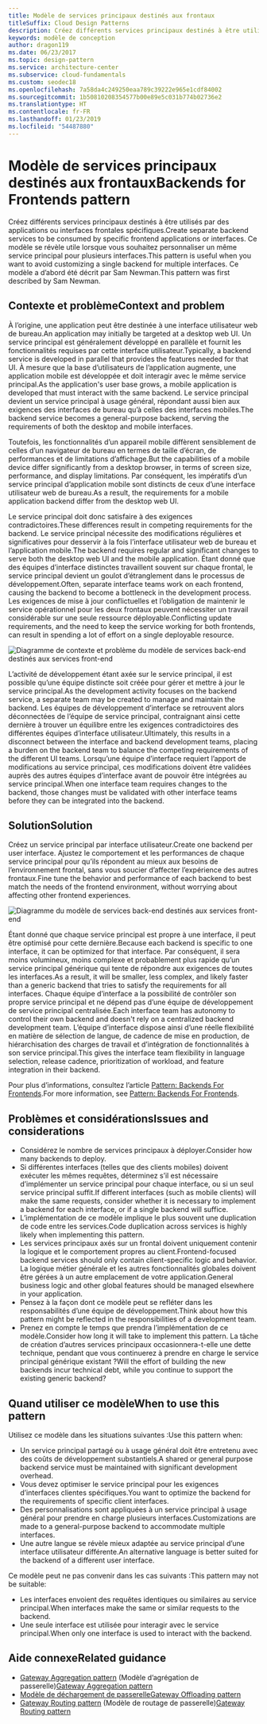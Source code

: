 ```yaml
---
title: Modèle de services principaux destinés aux frontaux
titleSuffix: Cloud Design Patterns
description: Créez différents services principaux destinés à être utilisés par des applications ou interfaces frontales spécifiques.
keywords: modèle de conception
author: dragon119
ms.date: 06/23/2017
ms.topic: design-pattern
ms.service: architecture-center
ms.subservice: cloud-fundamentals
ms.custom: seodec18
ms.openlocfilehash: 7a58da4c249250eaa789c39222e965e1cdf84002
ms.sourcegitcommit: 1b50810208354577b00e89e5c031b774b02736e2
ms.translationtype: HT
ms.contentlocale: fr-FR
ms.lasthandoff: 01/23/2019
ms.locfileid: "54487880"
---
```

# <a name="backends-for-frontends-pattern"></a><span data-ttu-id="fd411-104">Modèle de services principaux destinés aux frontaux</span><span class="sxs-lookup"><span data-stu-id="fd411-104">Backends for Frontends pattern</span></span>

<span data-ttu-id="fd411-105">Créez différents services principaux destinés à être utilisés par des applications ou interfaces frontales spécifiques.</span><span class="sxs-lookup"><span data-stu-id="fd411-105">Create separate backend services to be consumed by specific frontend applications or interfaces.</span></span> <span data-ttu-id="fd411-106">Ce modèle se révèle utile lorsque vous souhaitez personnaliser un même service principal pour plusieurs interfaces.</span><span class="sxs-lookup"><span data-stu-id="fd411-106">This pattern is useful when you want to avoid customizing a single backend for multiple interfaces.</span></span> <span data-ttu-id="fd411-107">Ce modèle a d’abord été décrit par Sam Newman.</span><span class="sxs-lookup"><span data-stu-id="fd411-107">This pattern was first described by Sam Newman.</span></span>

## <a name="context-and-problem"></a><span data-ttu-id="fd411-108">Contexte et problème</span><span class="sxs-lookup"><span data-stu-id="fd411-108">Context and problem</span></span>

<span data-ttu-id="fd411-109">À l’origine, une application peut être destinée à une interface utilisateur web de bureau.</span><span class="sxs-lookup"><span data-stu-id="fd411-109">An application may initially be targeted at a desktop web UI.</span></span> <span data-ttu-id="fd411-110">Un service principal est généralement développé en parallèle et fournit les fonctionnalités requises par cette interface utilisateur.</span><span class="sxs-lookup"><span data-stu-id="fd411-110">Typically, a backend service is developed in parallel that provides the features needed for that UI.</span></span> <span data-ttu-id="fd411-111">À mesure que la base d’utilisateurs de l’application augmente, une application mobile est développée et doit interagir avec le même service principal.</span><span class="sxs-lookup"><span data-stu-id="fd411-111">As the application's user base grows, a mobile application is developed that must interact with the same backend.</span></span> <span data-ttu-id="fd411-112">Le service principal devient un service principal à usage général, répondant aussi bien aux exigences des interfaces de bureau qu’à celles des interfaces mobiles.</span><span class="sxs-lookup"><span data-stu-id="fd411-112">The backend service becomes a general-purpose backend, serving the requirements of both the desktop and mobile interfaces.</span></span>

<span data-ttu-id="fd411-113">Toutefois, les fonctionnalités d’un appareil mobile diffèrent sensiblement de celles d’un navigateur de bureau en termes de taille d’écran, de performances et de limitations d’affichage.</span><span class="sxs-lookup"><span data-stu-id="fd411-113">But the capabilities of a mobile device differ significantly from a desktop browser, in terms of screen size, performance, and display limitations.</span></span> <span data-ttu-id="fd411-114">Par conséquent, les impératifs d’un service principal d’application mobile sont distincts de ceux d’une interface utilisateur web de bureau.</span><span class="sxs-lookup"><span data-stu-id="fd411-114">As a result, the requirements for a mobile application backend differ from the desktop web UI.</span></span>

<span data-ttu-id="fd411-115">Le service principal doit donc satisfaire à des exigences contradictoires.</span><span class="sxs-lookup"><span data-stu-id="fd411-115">These differences result in competing requirements for the backend.</span></span> <span data-ttu-id="fd411-116">Le service principal nécessite des modifications régulières et significatives pour desservir à la fois l’interface utilisateur web de bureau et l’application mobile.</span><span class="sxs-lookup"><span data-stu-id="fd411-116">The backend requires regular and significant changes to serve both the desktop web UI and the mobile application.</span></span> <span data-ttu-id="fd411-117">Étant donné que des équipes d’interface distinctes travaillent souvent sur chaque frontal, le service principal devient un goulot d’étranglement dans le processus de développement.</span><span class="sxs-lookup"><span data-stu-id="fd411-117">Often, separate interface teams work on each frontend, causing the backend to become a bottleneck in the development process.</span></span> <span data-ttu-id="fd411-118">Les exigences de mise à jour conflictuelles et l’obligation de maintenir le service opérationnel pour les deux frontaux peuvent nécessiter un travail considérable sur une seule ressource déployable.</span><span class="sxs-lookup"><span data-stu-id="fd411-118">Conflicting update requirements, and the need to keep the service working for both frontends, can result in spending a lot of effort on a single deployable resource.</span></span>

![Diagramme de contexte et problème du modèle de services back-end destinés aux services front-end](./_images/backend-for-frontend.png)

<span data-ttu-id="fd411-120">L’activité de développement étant axée sur le service principal, il est possible qu’une équipe distincte soit créée pour gérer et mettre à jour le service principal.</span><span class="sxs-lookup"><span data-stu-id="fd411-120">As the development activity focuses on the backend service, a separate team may be created to manage and maintain the backend.</span></span> <span data-ttu-id="fd411-121">Les équipes de développement d’interface se retrouvent alors déconnectées de l’équipe de service principal, contraignant ainsi cette dernière à trouver un équilibre entre les exigences contradictoires des différentes équipes d’interface utilisateur.</span><span class="sxs-lookup"><span data-stu-id="fd411-121">Ultimately, this results in a disconnect between the interface and backend development teams, placing a burden on the backend team to balance the competing requirements of the different UI teams.</span></span> <span data-ttu-id="fd411-122">Lorsqu’une équipe d’interface requiert l’apport de modifications au service principal, ces modifications doivent être validées auprès des autres équipes d’interface avant de pouvoir être intégrées au service principal.</span><span class="sxs-lookup"><span data-stu-id="fd411-122">When one interface team requires changes to the backend, those changes must be validated with other interface teams before they can be integrated into the backend.</span></span>

## <a name="solution"></a><span data-ttu-id="fd411-123">Solution</span><span class="sxs-lookup"><span data-stu-id="fd411-123">Solution</span></span>

<span data-ttu-id="fd411-124">Créez un service principal par interface utilisateur.</span><span class="sxs-lookup"><span data-stu-id="fd411-124">Create one backend per user interface.</span></span> <span data-ttu-id="fd411-125">Ajustez le comportement et les performances de chaque service principal pour qu’ils répondent au mieux aux besoins de l’environnement frontal, sans vous soucier d’affecter l’expérience des autres frontaux.</span><span class="sxs-lookup"><span data-stu-id="fd411-125">Fine tune the behavior and performance of each backend to best match the needs of the frontend environment, without worrying about affecting other frontend experiences.</span></span>

![Diagramme du modèle de services back-end destinés aux services front-end](./_images/backend-for-frontend-example.png)

<span data-ttu-id="fd411-127">Étant donné que chaque service principal est propre à une interface, il peut être optimisé pour cette dernière.</span><span class="sxs-lookup"><span data-stu-id="fd411-127">Because each backend is specific to one interface, it can be optimized for that interface.</span></span> <span data-ttu-id="fd411-128">Par conséquent, il sera moins volumineux, moins complexe et probablement plus rapide qu’un service principal générique qui tente de répondre aux exigences de toutes les interfaces.</span><span class="sxs-lookup"><span data-stu-id="fd411-128">As a result, it will be smaller, less complex, and likely faster than a generic backend that tries to satisfy the requirements for all interfaces.</span></span> <span data-ttu-id="fd411-129">Chaque équipe d’interface a la possibilité de contrôler son propre service principal et ne dépend pas d’une équipe de développement de service principal centralisée.</span><span class="sxs-lookup"><span data-stu-id="fd411-129">Each interface team has autonomy to control their own backend and doesn't rely on a centralized backend development team.</span></span> <span data-ttu-id="fd411-130">L’équipe d’interface dispose ainsi d’une réelle flexibilité en matière de sélection de langue, de cadence de mise en production, de hiérarchisation des charges de travail et d’intégration de fonctionnalités à son service principal.</span><span class="sxs-lookup"><span data-stu-id="fd411-130">This gives the interface team flexibility in language selection, release cadence, prioritization of workload, and feature integration in their backend.</span></span>

<span data-ttu-id="fd411-131">Pour plus d’informations, consultez l’article [Pattern: Backends For Frontends](https://samnewman.io/patterns/architectural/bff/).</span><span class="sxs-lookup"><span data-stu-id="fd411-131">For more information, see [Pattern: Backends For Frontends](https://samnewman.io/patterns/architectural/bff/).</span></span>

## <a name="issues-and-considerations"></a><span data-ttu-id="fd411-132">Problèmes et considérations</span><span class="sxs-lookup"><span data-stu-id="fd411-132">Issues and considerations</span></span>

- <span data-ttu-id="fd411-133">Considérez le nombre de services principaux à déployer.</span><span class="sxs-lookup"><span data-stu-id="fd411-133">Consider how many backends to deploy.</span></span>
- <span data-ttu-id="fd411-134">Si différentes interfaces (telles que des clients mobiles) doivent exécuter les mêmes requêtes, déterminez s’il est nécessaire d’implémenter un service principal pour chaque interface, ou si un seul service principal suffit.</span><span class="sxs-lookup"><span data-stu-id="fd411-134">If different interfaces (such as mobile clients) will make the same requests, consider whether it is necessary to implement a backend for each interface, or if a single backend will suffice.</span></span>
- <span data-ttu-id="fd411-135">L’implémentation de ce modèle implique le plus souvent une duplication de code entre les services.</span><span class="sxs-lookup"><span data-stu-id="fd411-135">Code duplication across services is highly likely when implementing this pattern.</span></span>
- <span data-ttu-id="fd411-136">Les services principaux axés sur un frontal doivent uniquement contenir la logique et le comportement propres au client.</span><span class="sxs-lookup"><span data-stu-id="fd411-136">Frontend-focused backend services should only contain client-specific logic and behavior.</span></span> <span data-ttu-id="fd411-137">La logique métier générale et les autres fonctionnalités globales doivent être gérées à un autre emplacement de votre application.</span><span class="sxs-lookup"><span data-stu-id="fd411-137">General business logic and other global features should be managed elsewhere in your application.</span></span>
- <span data-ttu-id="fd411-138">Pensez à la façon dont ce modèle peut se refléter dans les responsabilités d’une équipe de développement.</span><span class="sxs-lookup"><span data-stu-id="fd411-138">Think about how this pattern might be reflected in the responsibilities of a development team.</span></span>
- <span data-ttu-id="fd411-139">Prenez en compte le temps que prendra l’implémentation de ce modèle.</span><span class="sxs-lookup"><span data-stu-id="fd411-139">Consider how long it will take to implement this pattern.</span></span> <span data-ttu-id="fd411-140">La tâche de création d’autres services principaux occasionnera-t-elle une dette technique, pendant que vous continuerez à prendre en charge le service principal générique existant ?</span><span class="sxs-lookup"><span data-stu-id="fd411-140">Will the effort of building the new backends incur technical debt, while you continue to support the existing generic backend?</span></span>

## <a name="when-to-use-this-pattern"></a><span data-ttu-id="fd411-141">Quand utiliser ce modèle</span><span class="sxs-lookup"><span data-stu-id="fd411-141">When to use this pattern</span></span>

<span data-ttu-id="fd411-142">Utilisez ce modèle dans les situations suivantes :</span><span class="sxs-lookup"><span data-stu-id="fd411-142">Use this pattern when:</span></span>

- <span data-ttu-id="fd411-143">Un service principal partagé ou à usage général doit être entretenu avec des coûts de développement substantiels.</span><span class="sxs-lookup"><span data-stu-id="fd411-143">A shared or general purpose backend service must be maintained with significant development overhead.</span></span>
- <span data-ttu-id="fd411-144">Vous devez optimiser le service principal pour les exigences d’interfaces clientes spécifiques.</span><span class="sxs-lookup"><span data-stu-id="fd411-144">You want to optimize the backend for the requirements of specific client interfaces.</span></span>
- <span data-ttu-id="fd411-145">Des personnalisations sont appliquées à un service principal à usage général pour prendre en charge plusieurs interfaces.</span><span class="sxs-lookup"><span data-stu-id="fd411-145">Customizations are made to a general-purpose backend to accommodate multiple interfaces.</span></span>
- <span data-ttu-id="fd411-146">Une autre langue se révèle mieux adaptée au service principal d’une interface utilisateur différente.</span><span class="sxs-lookup"><span data-stu-id="fd411-146">An alternative language is better suited for the backend of a different user interface.</span></span>

<span data-ttu-id="fd411-147">Ce modèle peut ne pas convenir dans les cas suivants :</span><span class="sxs-lookup"><span data-stu-id="fd411-147">This pattern may not be suitable:</span></span>

- <span data-ttu-id="fd411-148">Les interfaces envoient des requêtes identiques ou similaires au service principal.</span><span class="sxs-lookup"><span data-stu-id="fd411-148">When interfaces make the same or similar requests to the backend.</span></span>
- <span data-ttu-id="fd411-149">Une seule interface est utilisée pour interagir avec le service principal.</span><span class="sxs-lookup"><span data-stu-id="fd411-149">When only one interface is used to interact with the backend.</span></span>

## <a name="related-guidance"></a><span data-ttu-id="fd411-150">Aide connexe</span><span class="sxs-lookup"><span data-stu-id="fd411-150">Related guidance</span></span>

- <span data-ttu-id="fd411-151">[Gateway Aggregation pattern](./gateway-aggregation.md) (Modèle d’agrégation de passerelle)</span><span class="sxs-lookup"><span data-stu-id="fd411-151">[Gateway Aggregation pattern](./gateway-aggregation.md)</span></span>
- [<span data-ttu-id="fd411-152">Modèle de déchargement de passerelle</span><span class="sxs-lookup"><span data-stu-id="fd411-152">Gateway Offloading pattern</span></span>](./gateway-offloading.md)
- <span data-ttu-id="fd411-153">[Gateway Routing pattern](./gateway-routing.md) (Modèle de routage de passerelle)</span><span class="sxs-lookup"><span data-stu-id="fd411-153">[Gateway Routing pattern](./gateway-routing.md)</span></span>
